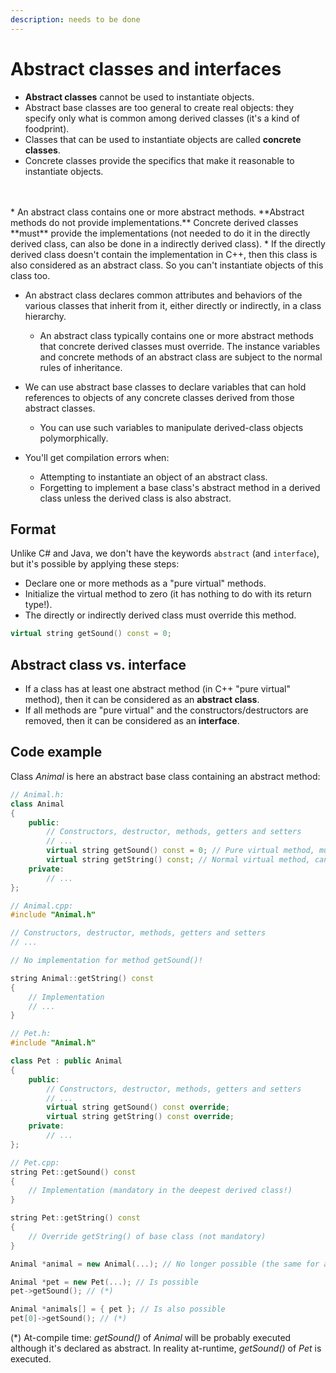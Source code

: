 ```yaml
---
description: needs to be done
---
```


# Abstract classes and interfaces

* **Abstract classes** cannot be used to instantiate objects.
* Abstract base classes are too general to create real objects: they specify only what is common among derived classes (it's a kind of foodprint).
* Classes that can be used to instantiate objects are called **concrete classes**.
* Concrete classes provide the specifics that make it reasonable to instantiate objects.
<br>
<br>
* An abstract class contains one or more abstract methods. **Abstract methods do not provide implementations.** 
Concrete derived classes **must** provide the implementations (not needed to do it in the directly derived class, can also be done in a indirectly derived class).
    * If the directly derived class doesn't contain the implementation in C++, then this class is also considered as an abstract class. So you can't instantiate objects of this class too.

* An abstract class declares common attributes and behaviors of the various classes that inherit from it, either directly or indirectly, in a class hierarchy.
    * An abstract class typically contains one or more abstract methods that concrete derived classes must override. The instance variables and concrete methods of an abstract class are subject to the normal rules of inheritance.

* We can use abstract base classes to declare variables that can hold references to objects of any concrete classes derived from those abstract classes.
    * You can use such variables to manipulate derived-class objects polymorphically.

* You'll get compilation errors when:
    * Attempting to instantiate an object of an abstract class.
    * Forgetting to implement a base class's abstract method in a derived class unless the derived class is also abstract.

## Format

Unlike C# and Java, we don't have the keywords `abstract` (and `interface`), but it's possible by applying these steps:
* Declare one or more methods as a "pure virtual" methods.
* Initialize the virtual method to zero (it has nothing to do with its return type!).
* The directly or indirectly derived class must override this method.

```cpp
virtual string getSound() const = 0;
```

## Abstract class vs. interface

* If a class has at least one abstract method (in C++ "pure virtual" method), then it can be considered as an **abstract class**. 
* If all methods are "pure virtual" and the constructors/destructors are removed, then it can be considered as an **interface**.

## Code example

Class *Animal* is here an abstract base class containing an abstract method:

```cpp
// Animal.h:
class Animal
{
    public:
        // Constructors, destructor, methods, getters and setters
        // ...
        virtual string getSound() const = 0; // Pure virtual method, must be overridden!
        virtual string getString() const; // Normal virtual method, can be overridden!
    private:
        // ...
};
```

```cpp
// Animal.cpp:
#include "Animal.h"

// Constructors, destructor, methods, getters and setters
// ...

// No implementation for method getSound()!

string Animal::getString() const
{
    // Implementation
    // ...
}
```

```cpp
// Pet.h:
#include "Animal.h"

class Pet : public Animal
{
    public:
        // Constructors, destructor, methods, getters and setters
        // ...
        virtual string getSound() const override;
        virtual string getString() const override;  
    private:
        // ...
};
```

```cpp
// Pet.cpp:
string Pet::getSound() const
{
    // Implementation (mandatory in the deepest derived class!)
}

string Pet::getString() const
{
    // Override getString() of base class (not mandatory)
}
```

```cpp
Animal *animal = new Animal(...); // No longer possible (the same for a stack object), class contains at least 1 abstract method!

Animal *pet = new Pet(...); // Is possible
pet->getSound(); // (*)

Animal *animals[] = { pet }; // Is also possible
pet[0]->getSound(); // (*)
```

(*) At-compile time: *getSound()* of *Animal* will be probably executed although it's declared as abstract. In reality at-runtime, *getSound()* of *Pet* is executed.